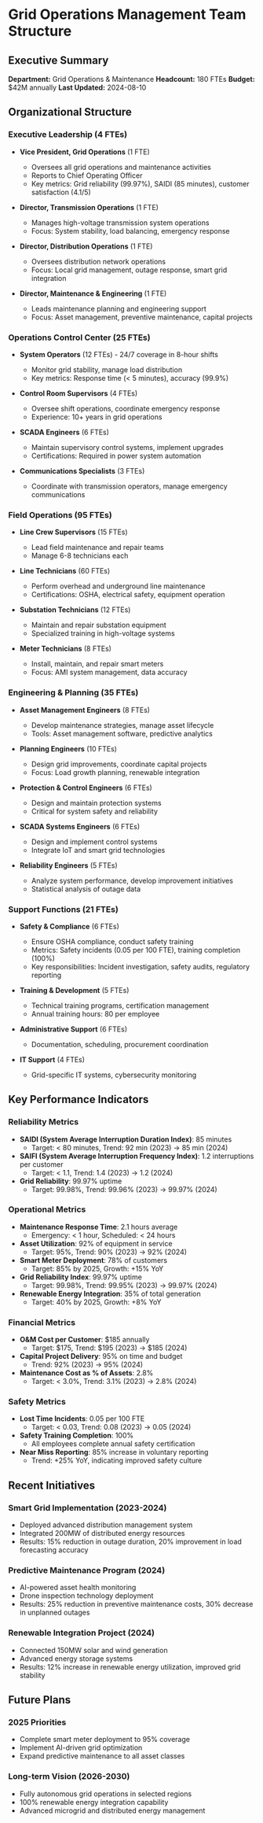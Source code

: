 # Grid Operations Management Team Structure

## Executive Summary
**Department:** Grid Operations & Maintenance
**Headcount:** 180 FTEs
**Budget:** $42M annually
**Last Updated:** 2024-08-10

## Organizational Structure

### Executive Leadership (4 FTEs)
- **Vice President, Grid Operations** (1 FTE)
  - Oversees all grid operations and maintenance activities
  - Reports to Chief Operating Officer
  - Key metrics: Grid reliability (99.97%), SAIDI (85 minutes), customer satisfaction (4.1/5)

- **Director, Transmission Operations** (1 FTE)
  - Manages high-voltage transmission system operations
  - Focus: System stability, load balancing, emergency response

- **Director, Distribution Operations** (1 FTE)
  - Oversees distribution network operations
  - Focus: Local grid management, outage response, smart grid integration

- **Director, Maintenance & Engineering** (1 FTE)
  - Leads maintenance planning and engineering support
  - Focus: Asset management, preventive maintenance, capital projects

### Operations Control Center (25 FTEs)
- **System Operators** (12 FTEs) - 24/7 coverage in 8-hour shifts
  - Monitor grid stability, manage load distribution
  - Key metrics: Response time (< 5 minutes), accuracy (99.9%)

- **Control Room Supervisors** (4 FTEs)
  - Oversee shift operations, coordinate emergency response
  - Experience: 10+ years in grid operations

- **SCADA Engineers** (6 FTEs)
  - Maintain supervisory control systems, implement upgrades
  - Certifications: Required in power system automation

- **Communications Specialists** (3 FTEs)
  - Coordinate with transmission operators, manage emergency communications

### Field Operations (95 FTEs)
- **Line Crew Supervisors** (15 FTEs)
  - Lead field maintenance and repair teams
  - Manage 6-8 technicians each

- **Line Technicians** (60 FTEs)
  - Perform overhead and underground line maintenance
  - Certifications: OSHA, electrical safety, equipment operation

- **Substation Technicians** (12 FTEs)
  - Maintain and repair substation equipment
  - Specialized training in high-voltage systems

- **Meter Technicians** (8 FTEs)
  - Install, maintain, and repair smart meters
  - Focus: AMI system management, data accuracy

### Engineering & Planning (35 FTEs)
- **Asset Management Engineers** (8 FTEs)
  - Develop maintenance strategies, manage asset lifecycle
  - Tools: Asset management software, predictive analytics

- **Planning Engineers** (10 FTEs)
  - Design grid improvements, coordinate capital projects
  - Focus: Load growth planning, renewable integration

- **Protection & Control Engineers** (6 FTEs)
  - Design and maintain protection systems
  - Critical for system safety and reliability

- **SCADA Systems Engineers** (6 FTEs)
  - Design and implement control systems
  - Integrate IoT and smart grid technologies

- **Reliability Engineers** (5 FTEs)
  - Analyze system performance, develop improvement initiatives
  - Statistical analysis of outage data

### Support Functions (21 FTEs)
- **Safety & Compliance** (6 FTEs)
  - Ensure OSHA compliance, conduct safety training
  - Metrics: Safety incidents (0.05 per 100 FTE), training completion (100%)
  - Key responsibilities: Incident investigation, safety audits, regulatory reporting

- **Training & Development** (5 FTEs)
  - Technical training programs, certification management
  - Annual training hours: 80 per employee

- **Administrative Support** (6 FTEs)
  - Documentation, scheduling, procurement coordination

- **IT Support** (4 FTEs)
  - Grid-specific IT systems, cybersecurity monitoring

## Key Performance Indicators

### Reliability Metrics
- **SAIDI (System Average Interruption Duration Index)**: 85 minutes
  - Target: < 80 minutes, Trend: 92 min (2023) → 85 min (2024)
- **SAIFI (System Average Interruption Frequency Index)**: 1.2 interruptions per customer
  - Target: < 1.1, Trend: 1.4 (2023) → 1.2 (2024)
- **Grid Reliability**: 99.97% uptime
  - Target: 99.98%, Trend: 99.96% (2023) → 99.97% (2024)

### Operational Metrics
- **Maintenance Response Time**: 2.1 hours average
  - Emergency: < 1 hour, Scheduled: < 24 hours
- **Asset Utilization**: 92% of equipment in service
  - Target: 95%, Trend: 90% (2023) → 92% (2024)
- **Smart Meter Deployment**: 78% of customers
  - Target: 85% by 2025, Growth: +15% YoY
- **Grid Reliability Index**: 99.97% uptime
  - Target: 99.98%, Trend: 99.95% (2023) → 99.97% (2024)
- **Renewable Energy Integration**: 35% of total generation
  - Target: 40% by 2025, Growth: +8% YoY

### Financial Metrics
- **O&M Cost per Customer**: $185 annually
  - Target: $175, Trend: $195 (2023) → $185 (2024)
- **Capital Project Delivery**: 95% on time and budget
  - Trend: 92% (2023) → 95% (2024)
- **Maintenance Cost as % of Assets**: 2.8%
  - Target: < 3.0%, Trend: 3.1% (2023) → 2.8% (2024)

### Safety Metrics
- **Lost Time Incidents**: 0.05 per 100 FTE
  - Target: < 0.03, Trend: 0.08 (2023) → 0.05 (2024)
- **Safety Training Completion**: 100%
  - All employees complete annual safety certification
- **Near Miss Reporting**: 85% increase in voluntary reporting
  - Trend: +25% YoY, indicating improved safety culture

## Recent Initiatives

### Smart Grid Implementation (2023-2024)
- Deployed advanced distribution management system
- Integrated 200MW of distributed energy resources
- Results: 15% reduction in outage duration, 20% improvement in load forecasting accuracy

### Predictive Maintenance Program (2024)
- AI-powered asset health monitoring
- Drone inspection technology deployment
- Results: 25% reduction in preventive maintenance costs, 30% decrease in unplanned outages

### Renewable Integration Project (2024)
- Connected 150MW solar and wind generation
- Advanced energy storage systems
- Results: 12% increase in renewable energy utilization, improved grid stability

## Future Plans

### 2025 Priorities
- Complete smart meter deployment to 95% coverage
- Implement AI-driven grid optimization
- Expand predictive maintenance to all asset classes

### Long-term Vision (2026-2030)
- Fully autonomous grid operations in selected regions
- 100% renewable energy integration capability
- Advanced microgrid and distributed energy management

